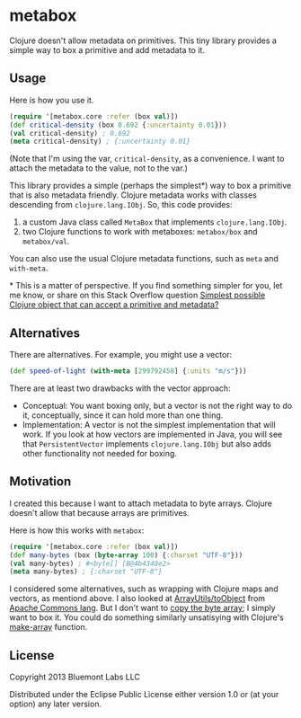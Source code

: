 # metabox

Clojure doesn't allow metadata on primitives. This tiny library provides a
simple way to box a primitive and add metadata to it.

## Usage

Here is how you use it.

```clj
(require '[metabox.core :refer (box val)])
(def critical-density (box 0.692 {:uncertainty 0.01}))
(val critical-density) ; 0.692
(meta critical-density) ; {:uncertainty 0.01}
```

(Note that I'm using the var, `critical-density`, as a convenience. I want to
attach the metadata to the value, not to the var.)

This library provides a simple (perhaps the simplest*) way to box a primitive
that is also metadata friendly. Clojure metadata works with classes descending
from `clojure.lang.IObj`. So, this code provides:

  1. a custom Java class called `MetaBox` that implements `clojure.lang.IObj`.
  2. two Clojure functions to work with metaboxes: `metabox/box` and
     `metabox/val`.

You can also use the usual Clojure metadata functions, such as `meta` and
`with-meta`.

\* This is a matter of perspective. If you find something simpler for you, let
me know, or share on this Stack Overflow question [Simplest
possible Clojure object that can accept a primitive and metadata?][1]

[1]: http://stackoverflow.com/questions/20724219/simplest-possible-clojure-object-that-can-accept-a-primitive-and-metadata

## Alternatives

There are alternatives. For example, you might use a vector:

```clj
(def speed-of-light (with-meta [299792458] {:units "m/s"}))
```

There are at least two drawbacks with the vector approach:

  * Conceptual: You want boxing only, but a vector is not the right way to do
    it, conceptually, since it can hold more than one thing.
  * Implementation: A vector is not the simplest implementation that will
    work. If you look at how vectors are implemented in Java, you will see
    that `PersistentVector` implements `clojure.lang.IObj` but also adds other
    functionality not needed for boxing.

## Motivation

I created this because I want to attach metadata to byte arrays. Clojure
doesn't allow that because arrays are primitives.

Here is how this works with `metabox`:

```clj
(require '[metabox.core :refer (box val)])
(def many-bytes (box (byte-array 100) {:charset "UTF-8"}))
(val many-bytes) ; #<byte[] [B@4b4340e2>
(meta many-bytes) ; {:charset "UTF-8"}
```

I considered some alternatives, such as wrapping with Clojure maps and
vectors, as mentiond above. I also looked at [ArrayUtils/toObject][AU] from
[Apache Commons lang][ACL]. But I don't want to [copy the byte array]; I
simply want to box it. You could do something similarly unsatisying with
Clojure's [make-array] function.

[AU]: https://commons.apache.org/proper/commons-lang/javadocs/api-3.1/org/apache/commons/lang3/ArrayUtils.html#toObject(byte[])
[ACL]: http://commons.apache.org/proper/commons-lang/
[copy the byte array]: https://github.com/apache/commons-lang/blob/trunk/src/main/java/org/apache/commons/lang3/ArrayUtils.java#L3228
[make-array]: http://clojuredocs.org/clojure_core/clojure.core/make-array

## License

Copyright 2013 Bluemont Labs LLC

Distributed under the Eclipse Public License either version 1.0 or (at
your option) any later version.
